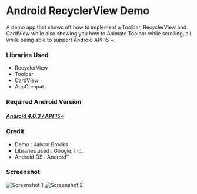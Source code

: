 # Android RecyclerView Demo
A demo app that shows off how to implement a Toolbar, RecyclerView and CardView while also showing you how to Animate Toolbar while scrolling, all while being able to support Android API 15 +.

### Libraries Used
* RecyclerView
* Toolbar
* CardView
* AppCompat

### Required Android Version
##### [Android 4.0.3 / API 15+](http://developer.android.com/about/versions/android-4.0.3.html)

### Credit
* Demo : Jaison Brooks
* Libraries used : Google, Inc.
* Android OS : Android™

### Screenshot
![Screenshot 1](https://raw.github.com/JaisonBrooks/android_recyclerview/master/screenshot.png)
![Screenshot 2](https://raw.github.com/JaisonBrooks/android_recyclerview/master/screenshot2.png)
